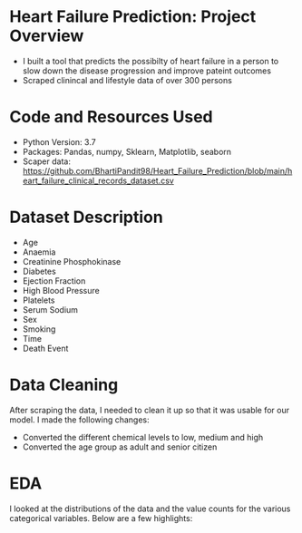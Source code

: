 # Heart Failure Prediction: Project Overview
- I built a tool that predicts the possibilty of heart failure in a person to slow down the disease progression and improve pateint outcomes
- Scraped clinincal and lifestyle data of over 300 persons

# Code and Resources Used
- Python Version: 3.7
- Packages: Pandas, numpy, Sklearn, Matplotlib, seaborn
- Scaper data: https://github.com/BhartiPandit98/Heart_Failure_Prediction/blob/main/heart_failure_clinical_records_dataset.csv

# Dataset Description
- Age
- Anaemia
- Creatinine Phosphokinase
- Diabetes
- Ejection Fraction
- High Blood Pressure
- Platelets
- Serum Sodium
- Sex
- Smoking
- Time
- Death Event

# Data Cleaning
After scraping the data, I needed to clean it up so that it was usable for our model. I made the following changes:
- Converted the different chemical levels to low, medium and high
- Converted the age group as adult and senior citizen

# EDA
I looked at the distributions of the data and the value counts for the various categorical variables. Below are a few highlights:

